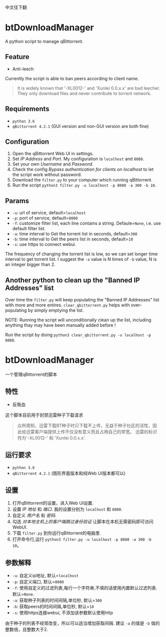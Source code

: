 中文往下翻

# btDownloadManager
A python script to manage qBittorrent.

## Feature
* Anti-leech

Currently the script is able to ban peers according to client name.
> It is widely known that '-XL0012-' and 'Xunlei 0.0.x.x' are bad leecher. 
They only download files and never contribute to torrent network.

## Requirements
* `python 3.6`
* `qBittorrent 4.2.1` (GUI version and non-GUI version are both fine)

## Configuration
1. Open the qBittorrent Web UI in settings.
2. Set *IP Address* and *Port*. My configuration is `localhost` and `8080`.
3. Set your own *Username* and *Password*.
4. Check the config _Bypass authentication for clients on localhost_ to let the script work without password.
5. Download the `filter.py` to your computer which running qBittorrent.
6. Run the script `python3 filter.py -u localhost -p 8080 -a 300 -b 10`.

## Params
* `-u`: url of service, default=`localhost`
* `-p`: port of service, default=`8080`
* `-f`: customize filter list, each line contains a string. Defaule=`None`, i.e. use default filter list.
* `-a`: time interval to Get the torrent list in seconds, default=`300`
* `-b`: time interval to Get the peers list in seconds, default=`10`
* `-s`: use https to connect webui.

The frequency of changing the torrent list is low, so we can set longer time interval to get torrent list.
I suggest the `-a` value is N times of `-b` value, N is an integer bigger than 2.

## Another python to clean up the "Banned IP Addresses" list

Over time the `filter.py` will keep populating the "Banned IP Addresses" list with more and more entires.
`clear_qbittorrent.py` helps with over-populating by simply emptying the list.

NOTE:  Running the script will unconditionally clean up the list, including anything thay may have been manually added before !

Run the script by doing `python3 clear_qbittorrent.py -u localhost -p 8080`.

# btDownloadManager
一个管理qBittorrent的脚本

## 特性
* 反吸血

这个脚本目前用于封禁迅雷种子下载请求
> 众所周知，迅雷下载BT种子时只下载不上传，无益于种子社区的活性，因此给迅雷客户端提供上传不仅没有意义而且占用自己的带宽。
>迅雷的标识符为'-XL0012-' 和 'Xunlei 0.0.x.x'.

## 运行要求
* `python 3.6`
* `qBittorrent 4.2.1` (图形界面版本和纯Web UI版本都可以)

## 设置
1. 打开qBittorrent的设置，进入Web UI设置.
2. 设置 *IP 地址* 和 *端口*. 我的设置分别为 `localhost` 和 `8080`.
3. 自定义 *用户名* 和 *密码*.
4. 勾选 _对本地主机上的客户端跳过身份验证_ 让脚本在本机无需密码即可访问WebUI.
5. 下载 `filter.py` 到你运行qBittorrent的电脑里.
6. 打开命令行,运行 `python3 filter.py -u localhost -p 8080 -a 300 -b 10`。

## 参数解释
* `-u`: 自定义ip地址, 默认=`localhost`
* `-p`: 自定义端口, 默认=`8080`
* `-f`: 使用自定义的过滤列表,每行一个字符串,不填的话使用内置默认过滤列表. 默认=`None`.
* `-a`: 获取种子列表的时间间隔,单位秒, 默认=`300`
* `-b`: 获取peers的时间间隔,单位秒, 默认=`10`
* `-s`: 使用https连接webui, 不添加该参数默认使用http

由于种子的列表不经常改变，所以可以适当增加获取间隔.
建议 `-a` 的值是 `-b` 值的整数倍，且整数大于2.
